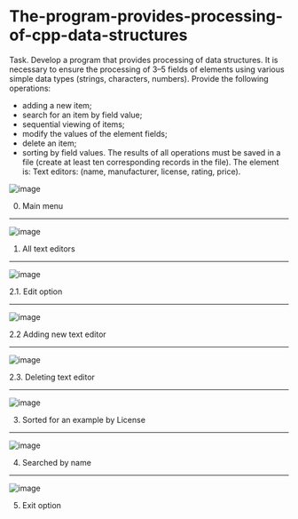 # The-program-provides-processing-of-cpp-data-structures


Task.
Develop a program that provides processing of data structures. It is necessary to ensure the processing of 3–5 fields of elements using various simple data types (strings, characters, numbers). Provide the following operations: 
- adding a new item; 
- search for an item by field value; 
- sequential viewing of items; 
- modify the values of the element fields; 
- delete an item; 
- sorting by field values. 
The results of all operations must be saved in a file (create at least ten corresponding records in the file). 
The element is: Text editors: (name, manufacturer, license, rating, price). 


![image](https://github.com/Taras-P-Kob/The-program-provides-processing-of-cpp-data-structures/assets/119957094/d6cd28cd-ddac-47c7-bc23-5203bd7c93ad)

0. Main menu

--------------------------------------------------------------------------------------------------------------------------------------------------------------------------------------------------------------------
![image](https://github.com/Taras-P-Kob/The-program-provides-processing-of-cpp-data-structures/assets/119957094/74982141-c74e-46d0-b8b0-fbb8ef1245d3)
1. All text editors

--------------------------------------------------------------------------------------------------------------------------------------------------------------------------------------------------------------------
![image](https://github.com/Taras-P-Kob/The-program-provides-processing-of-cpp-data-structures/assets/119957094/707afd6f-2de9-46f6-89dd-59063cac9ebc)

2.1. Edit option

--------------------------------------------------------------------------------------------------------------------------------------------------------------------------------------------------------------------
![image](https://github.com/Taras-P-Kob/The-program-provides-processing-of-cpp-data-structures/assets/119957094/162eeeaf-5978-4f04-8099-5748a592d905)

2.2 Adding new text editor 

--------------------------------------------------------------------------------------------------------------------------------------------------------------------------------------------------------------------
![image](https://github.com/Taras-P-Kob/The-program-provides-processing-of-cpp-data-structures/assets/119957094/19925d83-65b3-459c-972d-56c661d86bcf)

2.3. Deleting text editor

--------------------------------------------------------------------------------------------------------------------------------------------------------------------------------------------------------------------
![image](https://github.com/Taras-P-Kob/The-program-provides-processing-of-cpp-data-structures/assets/119957094/c08a7e2e-b864-4770-9fc2-32486e07bfde)


3. Sorted for an example by License

--------------------------------------------------------------------------------------------------------------------------------------------------------------------------------------------------------------------
![image](https://github.com/Taras-P-Kob/The-program-provides-processing-of-cpp-data-structures/assets/119957094/801e50d5-8210-4499-9827-456f34d95a5d)

4. Searched by name

--------------------------------------------------------------------------------------------------------------------------------------------------------------------------------------------------------------------
![image](https://github.com/Taras-P-Kob/The-program-provides-processing-of-cpp-data-structures/assets/119957094/0d3512cf-7191-455e-b6af-b2601bacaf27)

5. Exit option
